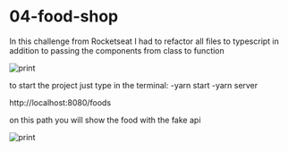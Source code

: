 # 04-food-shop

In this challenge from Rocketseat I had to refactor all files to typescript in addition to passing the components from class to function

![print](https://user-images.githubusercontent.com/68617133/126247295-30c8ee66-e9d0-4b45-85cd-037f452d87c9.png)

to start the project just type in the terminal:
-yarn start
-yarn server

http://localhost:8080/foods

on this path you will show the food with the fake api

![print](https://user-images.githubusercontent.com/68617133/126247398-1cc55bf6-6da8-4473-8c73-93afa5d73f7b.png)
